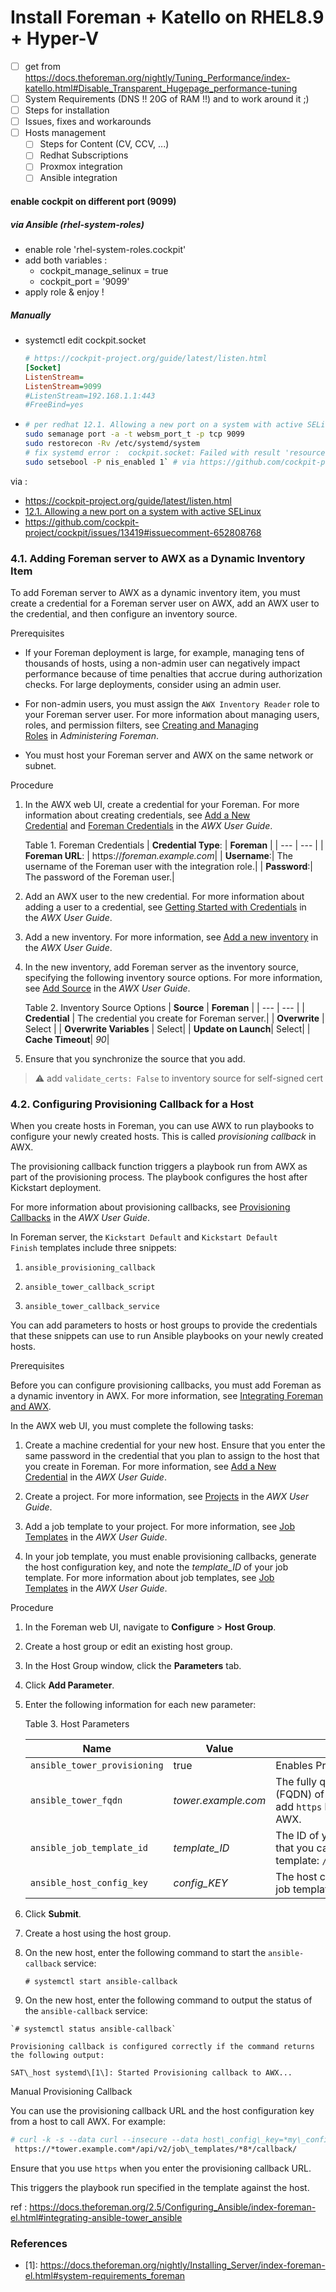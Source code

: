 # Install Foreman + Katello on RHEL8.9 + Hyper-V

- [ ] get from  https://docs.theforeman.org/nightly/Tuning_Performance/index-katello.html#Disable_Transparent_Hugepage_performance-tuning
 - [ ] System Requirements (DNS !! 20G of RAM !!) and to work around it ;)
 - [ ] Steps for installation
 - [ ] Issues, fixes and workarounds
- [ ] Hosts management
  - [ ] Steps for Content (CV, CCV, ...)
  - [ ] Redhat Subscriptions
  - [ ] Proxmox integration
  - [ ] Ansible integration

#### enable cockpit on different port (9099)
 ##### via Ansible (rhel-system-roles)
 - enable role 'rhel-system-roles.cockpit'
 - add both variables :
   - cockpit_manage_selinux	= true
   - cockpit_port = '9099'
 - apply role & enjoy !
 ##### Manually
 - systemctl edit cockpit.socket
   ```ini
   # https://cockpit-project.org/guide/latest/listen.html
   [Socket]
   ListenStream=
   ListenStream=9099
   #ListenStream=192.168.1.1:443
   #FreeBind=yes
   ```
-
  ```bash
  # per redhat 12.1. Allowing a new port on a system with active SELinux
  sudo semanage port -a -t websm_port_t -p tcp 9099
  sudo restorecon -Rv /etc/systemd/system
  # fix systemd error :  cockpit.socket: Failed with result 'resources'.
  sudo setsebool -P nis_enabled 1` # via https://github.com/cockpit-project/cockpit/issues/13419#issuecomment-652808768
  ```
via :
- https://cockpit-project.org/guide/latest/listen.html
- [12.1. Allowing a new port on a system with active SELinux](https://access.redhat.com/documentation/en-us/red_hat_enterprise_linux/8/html-single/managing_systems_using_the_rhel_8_web_console/index#allowing-a-new-port-with-selinux_configuring-the-web-console-listening-port)
- https://github.com/cockpit-project/cockpit/issues/13419#issuecomment-652808768

### 
### 4.1. Adding Foreman server to AWX as a Dynamic Inventory Item

To add Foreman server to AWX as a dynamic inventory item, you must create a credential for a Foreman server user on AWX, add an AWX user to the credential, and then configure an inventory source.

Prerequisites

-   If your Foreman deployment is large, for example, managing tens of thousands of hosts, using a non-admin user can negatively impact performance because of time penalties that accrue during authorization checks. For large deployments, consider using an admin user.
    
-   For non-admin users, you must assign the `AWX Inventory Reader` role to your Foreman server user. For more information about managing users, roles, and permission filters, see [Creating and Managing Roles](https://docs.theforeman.org/2.5/Administering_Red_Hat_Satellite/index-foreman-el.html#sect-Administering-Users_and_Roles-Creating_and_Managing_Roles) in *Administering Foreman*.
    
-   You must host your Foreman server and AWX on the same network or subnet.
    

Procedure

1.  In the AWX web UI, create a credential for your Foreman. For more information about creating credentials, see [Add a New Credential](http://docs.ansible.com/ansible-tower/latest/html/userguide/credentials.html#add-a-new-credential) and [Foreman Credentials](http://docs.ansible.com/ansible-tower/latest/html/userguide/credentials.html#red-hat-satellite-6) in the *AWX User Guide*.
    
    Table 1. Foreman Credentials
    | **Credential Type**: | **Foreman** |
    | --- | --- |
    | **Foreman URL**: | https://*foreman.example.com*|
    | **Username**:| The username of the Foreman user with the integration role.|
    | **Password**:| The password of the Foreman user.|
    
2.  Add an AWX user to the new credential. For more information about adding a user to a credential, see [Getting Started with Credentials](http://docs.ansible.com/ansible-tower/latest/html/userguide/credentials.html#getting-started-with-credentials) in the *AWX User Guide*.
    
3.  Add a new inventory. For more information, see [Add a new inventory](http://docs.ansible.com/ansible-tower/latest/html/userguide/inventories.html#add-a-new-inventory) in the *AWX User Guide*.
    
4.  In the new inventory, add Foreman server as the inventory source, specifying the following inventory source options. For more information, see [Add Source](https://docs.ansible.com/ansible-tower/latest/html/userguide/inventories.html#add-source) in the *AWX User Guide*.
    
    Table 2. Inventory Source Options
    | **Source** | **Foreman** |
    | --- | --- |
    | **Credential** | The credential you create for Foreman server.|
    | **Overwrite**  | Select |
    | **Overwrite Variables** | Select|
    | **Update on Launch**| Select|
    | **Cache Timeout**| *90*|
    
5.  Ensure that you synchronize the source that you add.

> :warning: add `validate_certs: False` to inventory source for self-signed cert

### 4.2. Configuring Provisioning Callback for a Host

When you create hosts in Foreman, you can use AWX to run playbooks to configure your newly created hosts. This is called *provisioning callback* in AWX.

The provisioning callback function triggers a playbook run from AWX as part of the provisioning process. The playbook configures the host after Kickstart deployment.

For more information about provisioning callbacks, see [Provisioning Callbacks](http://docs.ansible.com/ansible-tower/latest/html/userguide/job_templates.html#provisioning-callbacks) in the *AWX User Guide*.

In Foreman server, the `Kickstart Default` and `Kickstart Default Finish` templates include three snippets:

1.  `ansible_provisioning_callback`
    
2.  `ansible_tower_callback_script`
    
3.  `ansible_tower_callback_service`
    

You can add parameters to hosts or host groups to provide the credentials that these snippets can use to run Ansible playbooks on your newly created hosts.

Prerequisites

Before you can configure provisioning callbacks, you must add Foreman as a dynamic inventory in AWX. For more information, see [Integrating Foreman and AWX](https://docs.theforeman.org/2.5/Configuring_Ansible/index-foreman-el.html#integrating-ansible-tower_ansible).

In the AWX web UI, you must complete the following tasks:

1.  Create a machine credential for your new host. Ensure that you enter the same password in the credential that you plan to assign to the host that you create in Foreman. For more information, see [Add a New Credential](https://docs.ansible.com/ansible-tower/latest/html/userguide/credentials.html#add-a-new-credential) in the *AWX User Guide*.
    
2.  Create a project. For more information, see [Projects](https://docs.ansible.com/ansible-tower/latest/html/userguide/projects.html) in the *AWX User Guide*.
    
3.  Add a job template to your project. For more information, see [Job Templates](https://docs.ansible.com/ansible-tower/latest/html/userguide/job_templates.html#create-a-job-template) in the *AWX User Guide*.
    
4.  In your job template, you must enable provisioning callbacks, generate the host configuration key, and note the *template\_ID* of your job template. For more information about job templates, see [Job Templates](http://docs.ansible.com/ansible-tower/latest/html/userguide/job_templates.html#) in the *AWX User Guide*.
    

Procedure

1.  In the Foreman web UI, navigate to **Configure** > **Host Group**.
    
2.  Create a host group or edit an existing host group.
    
3.  In the Host Group window, click the **Parameters** tab.
    
4.  Click **Add Parameter**.
    
5.  Enter the following information for each new parameter:
    
    Table 3. Host Parameters

    | Name | Value | Description |
    | --- | --- | --- |
    | `ansible_tower_provisioning` | true  | Enables Provisioning Callback.|
    | `ansible_tower_fqdn` | *tower.example.com* | The fully qualified domain name (FQDN) of your AWX. Do not add `https` because this is appended by AWX.|
    | `ansible_job_template_id` | *template\_ID* | The ID of your provisioning template that you can find in the URL of the template: `/templates/job_template/*5*`.|
    |`ansible_host_config_key`| *config\_KEY* | The host configuration key that your job template generates in AWX.|
    
7.  Click **Submit**.
    
8.  Create a host using the host group.
    
9.  On the new host, enter the following command to start the `ansible-callback` service:
    
    `# systemctl start ansible-callback`
    
10.  On the new host, enter the following command to output the status of the `ansible-callback` service:
    
    `# systemctl status ansible-callback`
    
    Provisioning callback is configured correctly if the command returns the following output:
    
    SAT\_host systemd\[1\]: Started Provisioning callback to AWX...
    

Manual Provisioning Callback

You can use the provisioning callback URL and the host configuration key from a host to call AWX. For example:

```bash
# curl -k -s --data curl --insecure --data host\_config\_key=*my\_config\_key* \\
 https://*tower.example.com*/api/v2/job\_templates/*8*/callback/
```

Ensure that you use `https` when you enter the provisioning callback URL.

This triggers the playbook run specified in the template against the host.

ref : https://docs.theforeman.org/2.5/Configuring_Ansible/index-foreman-el.html#integrating-ansible-tower_ansible

### References
* <a id="1">[1]</a>: https://docs.theforeman.org/nightly/Installing_Server/index-foreman-el.html#system-requirements_foreman
